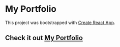 # My Portfolio

This project was bootstrapped with [Create React App](https://github.com/facebook/create-react-app).

## Check it out [My Portfolio](https://shamikae.github.io/MyPortfolio/)

